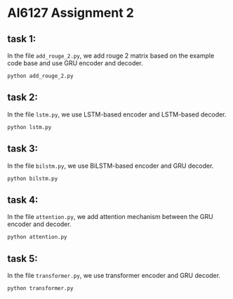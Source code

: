 # AI6127 Assignment 2

## task 1:
In the file `add_rouge_2.py`, we add rouge 2 matrix based on the example code base and use GRU encoder and decoder.
```
python add_rouge_2.py
```

## task 2:
In the file `lstm.py`, we use LSTM-based encoder and LSTM-based decoder.
```
python lstm.py
```

## task 3:
In the file `bilstm.py`, we use BiLSTM-based encoder and GRU decoder.
```
python bilstm.py
```

## task 4:
In the file `attention.py`, we add attention mechanism between the GRU encoder and decoder.
```
python attention.py
```

## task 5:
In the file `transformer.py`, we use transformer encoder and GRU decoder.
```
python transformer.py
```
